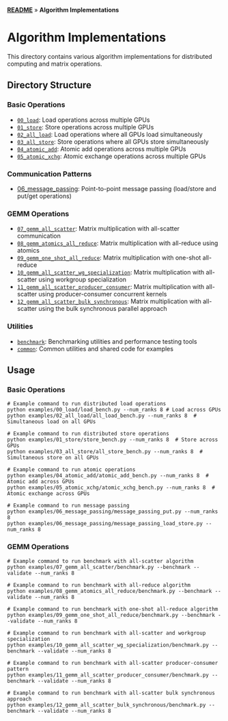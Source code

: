 **[README](../README.md)** » **Algorithm Implementations**

# Algorithm Implementations

This directory contains various algorithm implementations for distributed computing and matrix operations.

## Directory Structure

### Basic Operations
- [`00_load`](00_load): Load operations across multiple GPUs
- [`01_store`](01_store): Store operations across multiple GPUs
- [`02_all_load`](02_all_load): Load operations where all GPUs load simultaneously
- [`03_all_store`](03_all_store): Store operations where all GPUs store simultaneously
- [`04_atomic_add`](04_atomic_add): Atomic add operations across multiple GPUs
- [`05_atomic_xchg`](05_atomic_xchg): Atomic exchange operations across multiple GPUs

### Communication Patterns
- [06_message_passing](06_message_passing): Point-to-point message passing (load/store and put/get operations)

### GEMM Operations
- [`07_gemm_all_scatter`](07_gemm_all_scatter): Matrix multiplication with all-scatter communication
- [`08_gemm_atomics_all_reduce`](08_gemm_atomics_all_reduce): Matrix multiplication with all-reduce using atomics
- [`09_gemm_one_shot_all_reduce`](09_gemm_one_shot_all_reduce): Matrix multiplication with one-shot all-reduce
- [`10_gemm_all_scatter_wg_specialization`](10_gemm_all_scatter_wg_specialization): Matrix multiplication with all-scatter using workgroup specialization
- [`11_gemm_all_scatter_producer_consumer`](11_gemm_all_scatter_producer_consumer): Matrix multiplication with all-scatter using producer-consumer concurrent kernels
- [`12_gemm_all_scatter_bulk_synchronous`](12_gemm_all_scatter_bulk_synchronous): Matrix multiplication with all-scatter using the bulk synchronous parallel approach

### Utilities
- [`benchmark`](benchmark): Benchmarking utilities and performance testing tools
- [`common`](common): Common utilities and shared code for examples

## Usage

### Basic Operations
```terminal
# Example command to run distributed load operations
python examples/00_load/load_bench.py --num_ranks 8 # Load across GPUs
python examples/02_all_load/all_load_bench.py --num_ranks 8  # Simultaneous load on all GPUs

# Example command to run distributed store operations
python examples/01_store/store_bench.py --num_ranks 8  # Store across GPUs
python examples/03_all_store/all_store_bench.py --num_ranks 8  # Simultaneous store on all GPUs

# Example command to run atomic operations
python examples/04_atomic_add/atomic_add_bench.py --num_ranks 8  # Atomic add across GPUs
python examples/05_atomic_xchg/atomic_xchg_bench.py --num_ranks 8  # Atomic exchange across GPUs

# Example command to run message passing
python examples/06_message_passing/message_passing_put.py --num_ranks 8
python examples/06_message_passing/message_passing_load_store.py --num_ranks 8
```

### GEMM Operations
```terminal
# Example command to run benchmark with all-scatter algorithm
python examples/07_gemm_all_scatter/benchmark.py --benchmark --validate --num_ranks 8

# Example command to run benchmark with all-reduce algorithm
python examples/08_gemm_atomics_all_reduce/benchmark.py --benchmark --validate --num_ranks 8

# Example command to run benchmark with one-shot all-reduce algorithm
python examples/09_gemm_one_shot_all_reduce/benchmark.py --benchmark --validate --num_ranks 8

# Example command to run benchmark with all-scatter and workgroup specialization
python examples/10_gemm_all_scatter_wg_specialization/benchmark.py --benchmark --validate --num_ranks 8

# Example command to run benchmark with all-scatter producer-consumer pattern
python examples/11_gemm_all_scatter_producer_consumer/benchmark.py --benchmark --validate --num_ranks 8

# Example command to run benchmark with all-scatter bulk synchronous approach
python examples/12_gemm_all_scatter_bulk_synchronous/benchmark.py --benchmark --validate --num_ranks 8
```
